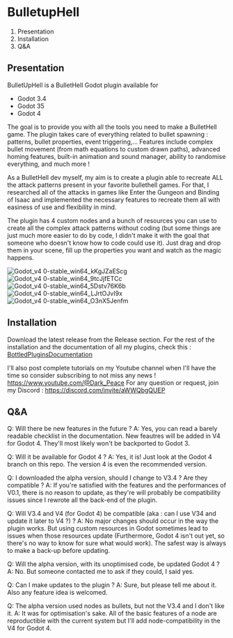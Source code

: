 # BulletupHell

 1. Presentation
 2. Installation
 3. Q&A
 
## Presentation

BulletUpHell is a BulletHell Godot plugin available for
 - Godot 3.4
 - Godot 35
 - Godot 4

The goal is to provide you with all the tools you need to make a BulletHell game. The plugin takes care of everything related to bullet spawning : patterns, bullet properties, event triggering,... Features include complex bullet movement (from math equations to custom drawn paths), advanced homing features, built-in animation and sound manager, ability to randomise everything, and much more !

As a BulletHell dev myself, my aim is to create a plugin able to recreate ALL the attack patterns present in your favorite bullethell games. For that, I researched all of the attacks in games like Enter the Gungeon and Binding of Isaac and implemented the necessary features to recreate them all with easiness of use and flexibility in mind.

The plugin has 4 custom nodes and a bunch of resources you can use to create all the complex attack patterns without coding (but some things are just much more easier to do by code, I didn't make it with the goal that someone who doesn't know how to code could use it). Just drag and drop them in your scene, fill up the properties you want and watch as the magic happens.

![Godot_v4 0-stable_win64_kKgJZaEScg](https://user-images.githubusercontent.com/74102789/232424299-f37086cc-1e79-421f-a0b8-91a93c53f74e.gif)
![Godot_v4 0-stable_win64_9tcJjfETCc](https://user-images.githubusercontent.com/74102789/232424341-ead8e0e5-31b0-46b1-a679-71896bbf4e42.gif)
![Godot_v4 0-stable_win64_5Dstv76K6b](https://user-images.githubusercontent.com/74102789/232424373-27c334ba-47e1-4908-bb17-34a4a3ad02a0.gif)
![Godot_v4 0-stable_win64_LJrtOJvI9x](https://user-images.githubusercontent.com/74102789/232424433-88b62875-cf6f-4037-9fda-3159a450c333.gif)
![Godot_v4 0-stable_win64_O3nX5Jenfm](https://user-images.githubusercontent.com/74102789/232424505-621dc350-94d0-423b-8a09-1ed2408d7965.gif)

## Installation

Download the latest release from the Release section. For the rest of the installation and the documentation of all my plugins, check this : [BottledPluginsDocumentation](https://docs.google.com/document/d/1y2aPsn72dOxQ-wBNGqLlQvrw9-SV_z12a1MradBglF4/edit?usp=sharing)

I'll also post complete tutorials on my Youtube channel when I'll have the time so consider subscribing to not miss any news !
https://www.youtube.com/@Dark_Peace
For any question or request, join my Discord : https://discord.com/invite/aWWQbgQUEP

## Q&A

Q: Will there be new features in the future ?
A: Yes, you can read a barely readable checklist in the documentation. New feautres will be added in V4 for Godot 4. They'll most likely won't be backported to Godot 3.

Q: Will it be available for Godot 4 ?
A: Yes, it is! Just look at the Godot 4 branch on this repo. The version 4 is even the recommended version.

Q: I downloaded the alpha version, should I change to V3.4 ? Are they compatible ?
A: If you're satisfied with the features and the performances of V0.1, there is no reason to update, as they're will probably be compatibility issues since I rewrote all the back-end of the plugin.

Q: Will V3.4 and V4 (for Godot 4) be compatible (aka : can I use V34 and update it later to V4 ?) ?
A: No major changes should occur in the way the plugin works. But using custom resources in Godot sometimes lead to issues when those resources update (Furthermore, Godot 4 isn't out yet, so there's no way to know for sure what would work). The safest way is always to make a back-up before updating.

Q: Will the alpha version, with its unoptimised code, be updated Godot 4 ?
A: No. But someone contacted me to ask if they could, I said yes.

Q: Can I make updates to the plugin ?
A: Sure, but please tell me about it. Also any feature idea is welcomed.

Q: The alpha version used nodes as bullets, but not the V3.4 and I don't like it.
A: It was for optimisation's sake. All of the basic features of a node are reproductible with the current system but I'll add node-compatibility in the V4 for Godot 4.

